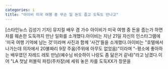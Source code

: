 ```yaml
---
categories: i
title: "아이비 미국 여행 중 무슨 일 돈도 줍고 도둑도 만나고"
---
```

[스타인뉴스 김성기 기자] 뮤지컬 배우 겸 가수 아이비가 미국 여행 중 돈을 줍는가 하면 차를 훼손한 도둑까지 만난 일화를 소개했다.아이비는 지난 21일 자신의 인스타그램에 &#39;미국 여행 기억에 남는 것&#39;이라며 사진과 함께 &#39;사건&#39;들을 소개했다.아이비는 "호텔에서 나가는데 의자에서 20불짜리 9장 주움(주위에 아무도 없었음)"이라며 "-평소에 좋아하는 배우였던 자레드 레토 만남(예수님 비슷하이 나랑도 좀 닮은거 같네)"라고 남겼다.이어 "LA 첫날 퍼블릭 파킹(주차장)에 세워 놓은 차를 도둑XX가 창문을